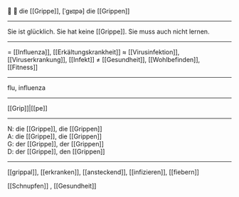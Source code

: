 🔴 🤒 die [[Grippe]], [ˈɡʁɪpə]
die [[Grippen]]

---

Sie ist glücklich. Sie hat keine [[Grippe]]. Sie muss auch nicht lernen.

---

= [[Influenza]], [[Erkältungskrankheit]]
≈ [[Virusinfektion]], [[Viruserkrankung]], [[Infekt]]
≠ [[Gesundheit]], [[Wohlbefinden]], [[Fitness]]

---

flu, influenza

---

[[Grip]]|[[pe]]

---

N: die [[Grippe]], die [[Grippen]]  
A: die [[Grippe]], die [[Grippen]]  
G: der [[Grippe]], der [[Grippen]]  
D: der [[Grippe]], den [[Grippen]]

---

[[grippal]], [[erkranken]], [[ansteckend]], [[infizieren]], [[fiebern]]

[[Schnupfen]]
, [[Gesundheit]]
